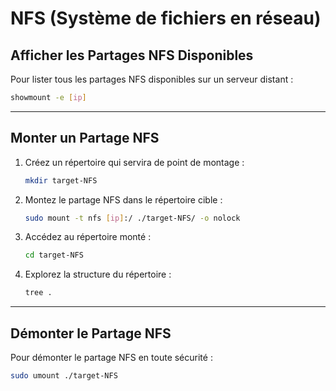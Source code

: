 # NFS (Système de fichiers en réseau)

## Afficher les Partages NFS Disponibles
Pour lister tous les partages NFS disponibles sur un serveur distant :
```bash
showmount -e [ip]
```

---

## Monter un Partage NFS
1. Créez un répertoire qui servira de point de montage :
   ```bash
   mkdir target-NFS
   ```

2. Montez le partage NFS dans le répertoire cible :
   ```bash
   sudo mount -t nfs [ip]:/ ./target-NFS/ -o nolock
   ```

3. Accédez au répertoire monté :
   ```bash
   cd target-NFS
   ```

4. Explorez la structure du répertoire :
   ```bash
   tree .
   ```

---

## Démonter le Partage NFS
Pour démonter le partage NFS en toute sécurité :
```bash
sudo umount ./target-NFS
```
